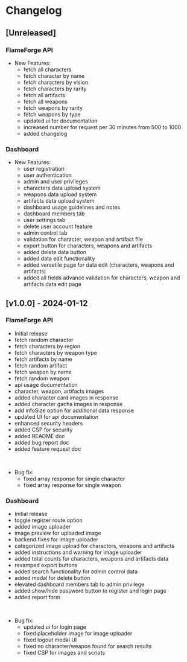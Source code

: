 # Changelog

## [Unreleased]

### FlameForge API

- New Features:
    - fetch all characters
    - fetch character by name
    - fetch characters by vision
    - fetch characters by rarity
    - fetch all artifacts
    - fetch all weapons
    - fetch weapons by rarity
    - fetch weapons by type
    - updated ui for documentation
    - increased number for request per 30 minutes from 500 to 1000
    - added changelog
    

### Dashboard

- New Features:
    - user registration
    - user authentication
    - admin and user privileges
    - characters data upload system
    - weapons data upload system
    - artifacts data upload system
    - dashboard usage guidelines and notes
    - dashboard members tab
    - user settings tab
    - delete user account feature
    - admin control tab
    - validation for character, weapon and artifact file
    - export button for characters, weapons and artifacts
    - added delete data button
    - added data edit functionality
    - added versetile page for data edit (characters, weapons and artifacts)
    - added all fields advance validation for characters, weapon and artifacts data edit page
    
## [v1.0.0] - 2024-01-12

### FlameForge API

- Initial release
- fetch random character
- fetch characters by region
- fetch characters by weapon type
- fetch artifacts by name
- fetch random artifact
- fetch weapon by name
- fetch random weapon
- api usage documentation
- character, weapon, artifacts images
- added character card images in response
- added character gacha images in response
- add infoSize option for additional data response
- updated UI for api documentation
- enhanced security headers
- added CSP for security
- added README doc
- added bug report doc
- added feature request doc
<br>

- Bug fix:
    - fixed array response for single character
    - fixed array response for single weapon
    
### Dashboard

- Initial release
- toggle register route option
- added image uploader
- image preview for uploaded image
- backend fixes for image uploader
- categorized image upload for characters, weapons and artifacts
- added instructions and warning for image uploader
- added total counts for characters, weapons and artifacts data
- revamped export buttons
- added search functionality for admin control data
- added modal for delete button
- elevated dashboard members tab to admin privilege
- added show/hide password button to register and login page
- added report form
<br>

- Bug fix:
    - updated ui for login page
    - fixed placeholder image for image uploader
    - fixed logout modal UI
    - fixed no character/weapon found for search results
    - fixed CSP for images and scripts